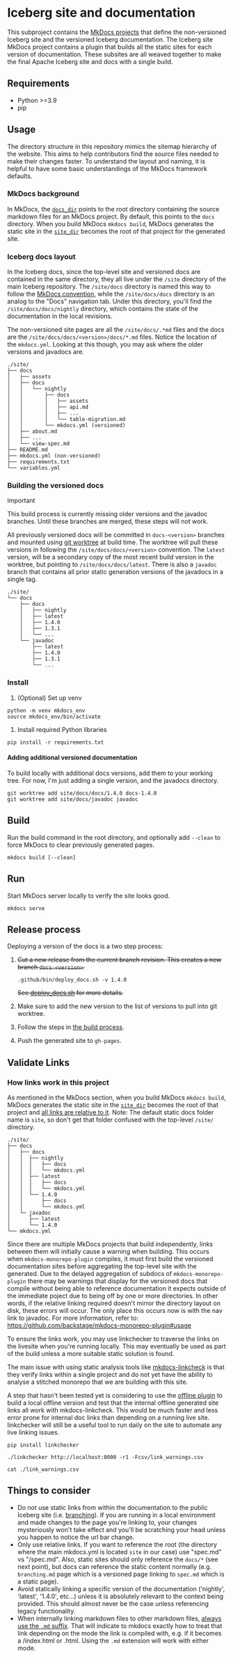 <!--
 - Licensed to the Apache Software Foundation (ASF) under one or more
 - contributor license agreements.  See the NOTICE file distributed with
 - this work for additional information regarding copyright ownership.
 - The ASF licenses this file to You under the Apache License, Version 2.0
 - (the "License"); you may not use this file except in compliance with
 - the License.  You may obtain a copy of the License at
 -
 -   http://www.apache.org/licenses/LICENSE-2.0
 -
 - Unless required by applicable law or agreed to in writing, software
 - distributed under the License is distributed on an "AS IS" BASIS,
 - WITHOUT WARRANTIES OR CONDITIONS OF ANY KIND, either express or implied.
 - See the License for the specific language governing permissions and
 - limitations under the License.
 -->

# Iceberg site and documentation

This subproject contains the [MkDocs projects](https://www.mkdocs.org/) that define the non-versioned Iceberg site and the versioned Iceberg documentation. The Iceberg site MkDocs project contains a plugin that builds all the static sites for each version of documentation. These subsites are all weaved together to  make the final Apache Iceberg site and docs with a single build.

## Requirements 

* Python >=3.9
* pip


## Usage

The directory structure in this repository mimics the sitemap hierarchy of the website. This aims to help contributors find the source files needed to make their changes faster. To understand the layout and naming, it is helpful to have some basic understandings of the MkDocs framework defaults.

### MkDocs background 

In MkDocs, the [`docs_dir`](https://www.mkdocs.org/user-guide/configuration/#docs_dir) points to the root directory containing the source markdown files for an MkDocs project. By default, this points to the `docs` directory. When you build MkDocs `mkdocs build`, MkDocs generates the static site in the [`site_dir`](https://www.mkdocs.org/user-guide/configuration/#site_dir) becomes the root of that project for the generated site. 

### Iceberg docs layout

In the Iceberg docs, since the top-level site and versioned docs are contained in the same directory, they all live under the `/site` directory of the main Iceberg repository. The `/site/docs` directory is named this way to follow the [MkDocs convention](https://www.mkdocs.org/user-guide/configuration/#docs_dir), while the `/site/docs/docs` directory is an analog to the "Docs" navigation tab. Under this directory, you'll find the `/site/docs/docs/nightly` directory, which contains the state of the documentation in the local revisions.

The non-versioned site pages are all the `/site/docs/.*md` files and the docs are the `/site/docs/docs/<version>/docs/*.md` files. Notice the location of the `mkdocs.yml`. Looking at this though, you may ask where the older versions and javadocs are.

```
./site/
├── docs
│   ├── assets
│   ├── docs
│   │   └── nightly
│   │       ├── docs
│   │       │   ├── assets
│   │       │   ├── api.md
│   │       │   ├── ...
│   │       │   └── table-migration.md
│   │       └── mkdocs.yml (versioned)
│   ├── about.md
│   ├── ...
│   └── view-spec.md
├── README.md
├── mkdocs.yml (non-versioned)
├── requirements.txt
└── variables.yml
```
### Building the versioned docs

> [!IMPORTANT]  
> This build process is currently missing older versions and the javadoc branches.
> Until these branches are merged, these steps will not work.

All previously versioned docs will be committed in `docs-<version>` branches and mounted using [git worktree](https://git-scm.com/docs/git-worktree) at build time. The worktree will pull these versions in following the `/site/docs/docs/<version>` convention. The `latest` version, will be a secondary copy of the most recent build version in the worktree, but pointing to `/site/docs/docs/latest`. There is also a `javadoc` branch that contains all prior static generation versions of the javadocs in a single tag.

```
./site/
└── docs
    ├── docs
    │   ├── nightly
    │   ├── latest
    │   ├── 1.4.0 
    │   ├── 1.3.1
    │   └── ...
    └── javadoc
        ├── latest
        ├── 1.4.0
        ├── 1.3.1
        └── ...
```

### Install

1. (Optional) Set up venv
```
python -m venv mkdocs_env
source mkdocs_env/bin/activate
```

1. Install required Python libraries
```
pip install -r requirements.txt
```

#### Adding additional versioned documentation

To build locally with additional docs versions, add them to your working tree.
For now, I'm just adding a single version, and the javadocs directory.

```
git worktree add site/docs/docs/1.4.0 docs-1.4.0
git worktree add site/docs/javadoc javadoc
```

## Build

Run the build command in the root directory, and optionally add `--clean` to force MkDocs to clear previously generated pages.

```
mkdocs build [--clean]
```

## Run

Start MkDocs server locally to verify the site looks good.

```
mkdocs serve
```

## Release process

Deploying a version of the docs is a two step process:
 1. ~~Cut a new release from the current branch revision. This creates a new branch `docs-<version>`.~~

    ```
    .github/bin/deploy_docs.sh -v 1.4.0
    ```

    ~~See [deploy_docs.sh](.github/bin/deploy_docs.sh) for more details.~~

 1. Make sure to add the new version to the list of versions to pull into git worktree.
 1. Follow the steps in [the build process](#build).
 1. Push the generated site to `gh-pages`.

## Validate Links

### How links work in this project

As mentioned in the MkDocs section, when you build MkDocs `mkdocs build`, MkDocs generates the static site in the [`site_dir`](https://www.mkdocs.org/user-guide/configuration/#site_dir) becomes the root of that project and [all links are relative to it](https://www.mkdocs.org/user-guide/writing-your-docs/#internal-links). Note: The default static docs folder name is `site`, so don't get that folder confused with the top-level `/site/` directory.

```
./site/
├── docs
│   ├── docs
│   │  ├── nightly
│   │  │   ├── docs
│   │  │   └── mkdocs.yml
│   │  ├── latest
│   │  │   ├── docs
│   │  │   └── mkdocs.yml
│   │  └── 1.4.0
│   │      ├── docs
│   │      └── mkdocs.yml
│   └─ javadoc
│      ├── latest
│      └── 1.4.0
└── mkdocs.yml
```

Since there are multiple MkDocs projects that build independently, links between them will initially cause a warning when building. This occurs when `mkdocs-monorepo-plugin` compiles, it must first build the versioned documentation sites before aggregating the top-level site with the generated. Due to the delayed aggregation of subdocs of `mkdocs-monorepo-plugin` there may be warnings that display for the versioned docs that compile without being able to reference documentation it expects outside of the immediate poject due to being off by one or more directories. In other words, if the relative linking required doesn't mirror the directory layout on disk, these errors will occur. The only place this occurs now is with the nav link to javadoc. For more information, refer to: <https://github.com/backstage/mkdocs-monorepo-plugin#usage>

To ensure the links work, you may use linkchecker to traverse the links on the livesite when you're running locally. This may eventually be used as part of the build unless a more suitable static solution is found.

The main issue with using static analysis tools like [mkdocs-linkcheck](https://pypi.org/project/mkdocs-linkcheck) is that they verify links within a single project and do not yet have the ability to analyse a stitched monorepo that we are building with this site.

A step that hasn't been tested yet is considering to use the [offline plugin](https://squidfunk.github.io/mkdocs-material/setup/building-for-offline-usage/) to build a local offline version and test that the internal offline generated site links all work with mkdocs-linkcheck. This would be much faster and less error prone for internal doc links than depending on a running live site. linkchecker will still be a useful tool to run daily on the site to automate any live linking issues. 

```
pip install linkchecker

./linkchecker http://localhost:8000 -r1 -Fcsv/link_warnings.csv

cat ./link_warnings.csv
```

## Things to consider

 - Do not use static links from within the documentation to the public Iceberg site (i.e. [branching](https://iceberg.apache.org/docs/latest/branching)). If you are running in a local environment and made changes to the page you're linking to, your changes mysteriously won't take effect and you'll be scratching your head unless you happen to notice the url bar change.
 - Only use relative links. If you want to reference the root (the directory where the main mkdocs.yml is located `site` in our case) use "spec.md" vs "/spec.md". Also, static sites should only reference the `docs/*` (see next point), but docs can reference the static content normally (e.g. `branching.md` page which is a versioned page linking to `spec.md` which is a static page).
 - Avoid statically linking a specific version of the documentation ('nightly', 'latest', '1.4.0', etc...) unless it is absolutely relevant to the context being provided. This should almost never be the case unless referencing legacy functionality.
 - When internally linking markdown files to other markdown files, [always use the `.md` suffix](https://github.com/mkdocs/mkdocs/issues/2456#issuecomment-881877986). That will indicate to mkdocs exactly how to treat that link depending on the mode the link is compiled with, e.g. if it becomes a <filename>/index.html or <filename>.html. Using the `.md` extension will work with either mode. 
